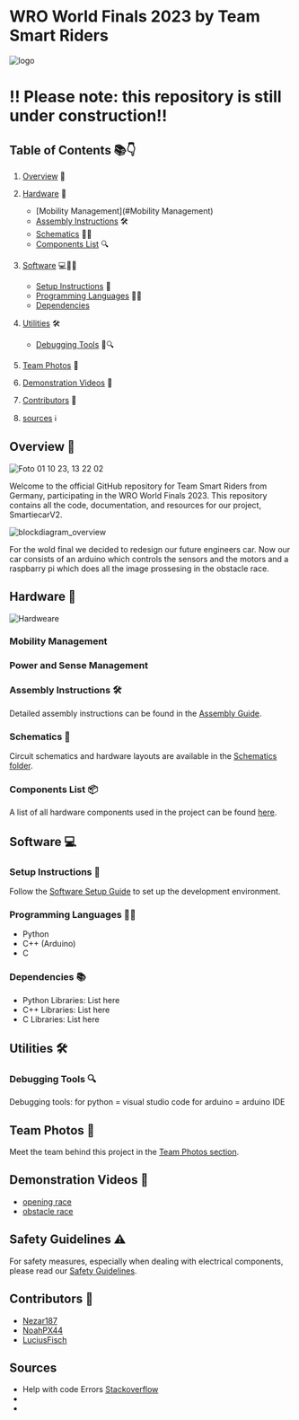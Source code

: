 
# WRO World Finals 2023 by Team Smart Riders 

![logo](https://github.com/Nezar187/GSG_SmartiecarV2/assets/131591590/ee130cae-55c6-4d7b-ba02-26129456f831)

# !! Please note: this repository is still under construction!! 
## Table of Contents 📚👇

1. [Overview](#overview) 🌟
2. [Hardware](#hardware) 🔧
    - [Mobility Management](#Mobility Management)
    - [Assembly Instructions](#assembly-instructions) 🛠
    - [Schematics](#schematics) 📐👀
    - [Components List](#components-list) 🔍

4. [Software](#software) 💻👨‍💻
    - [Setup Instructions](#setup-instructions) 🚀
    - [Programming Languages](#programming-languages) 👩‍💻
    - [Dependencies](#dependencies) 
5. [Utilities](#utilities) 🛠
    - [Debugging Tools](#debugging-tools) 🐞🔍 
6. [Team Photos](#team-photos) 📸
7. [Demonstration Videos](#demonstration-videos) 🎥
8. [Contributors](#contributors) 👥
9. [sources](#sources) ℹ
<a name="overview"></a>
## Overview 🌟

![Foto 01 10 23, 13 22 02](https://github.com/Nezar187/GSG_SmartiecarV2/assets/131591590/60bbc2ea-8552-432e-a204-dabbc420be3d)

Welcome to the official GitHub repository for Team Smart Riders from Germany, participating in the WRO World Finals 2023. This repository contains all the code, documentation, and resources for our project, SmartiecarV2.

![blockdiagram_overview](https://github.com/Nezar187/GSG_SmartiecarV2/assets/131591590/7b0c5513-870f-475c-9993-cfca6aa5659f)

For the wold final we decided to redesign our future engineers car.
Now our car consists of an arduino which controls the sensors and the motors and a raspbarry pi which does all the image prossesing in the obstacle race.

<a name="hardware"></a>


## Hardware 🔩

![Hardweare](https://github.com/Nezar187/GSG_SmartiecarV2/assets/131591590/40d8d0fe-efb5-4642-bb60-c71df9333944)




### Mobility Management 

### Power and Sense Management

<a name="assemly-instructions"></a>


### Assembly Instructions 🛠

Detailed assembly instructions can be found in the [Assembly Guide](./hardware/README.md).


<a name="schematics"></a>


### Schematics 📐

Circuit schematics and hardware layouts are available in the [Schematics folder](./hardware/schemes).


<a name="components-list"></a>


### Components List 📦

A list of all hardware components used in the project can be found [here](./hardware/README.md).


<a name="software"></a>


## Software 💻


<a name="swtup-inatructiona"></a>


### Setup Instructions 🚀

Follow the [Software Setup Guide](./software/README.md) to set up the development environment.


<a name="programming-languages"></a>


### Programming Languages 👩‍💻

- Python
- C++ (Arduino)
- C


<a name="dependencies"></a>


### Dependencies 📚

- Python Libraries: List here
- C++ Libraries: List here
- C Libraries: List here


<a name="utilities"></a>


## Utilities 🛠


<a name="debugging-tools"></a>


### Debugging Tools 🔍

Debugging tools:
for python = visual studio code
for arduino = arduino IDE


<a name="team-photos"></a>


## Team Photos 📸

Meet the team behind this project in the [Team Photos section](./Teamphotos).


<a name="demonstration-videos"></a>


## Demonstration Videos 🎥

- [opening race](./videos/demo1.mp4)
- [obstacle race](./videos/demo2.mp4)


<a name="safety-guidelines"></a>


## Safety Guidelines ⚠️

For safety measures, especially when dealing with electrical components, please read our [Safety Guidelines](./SafetyGuidelines.md).


<a name="contributors"></a>


## Contributors 👥

- [Nezar187](https://github.com/Nezar187)
- [NoahPX44](https://github.com/NoahPX44)
- [LuciusFisch](https://github.com/LuciusFisch)


<a name="sources"></a>


## Sources
- Help with code Errors [Stackoverflow](https://stackoverflow.com/)
- 
-

